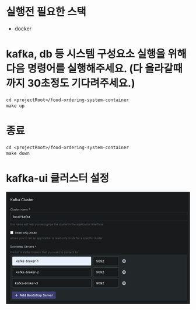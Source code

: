# 실행전 필요한 스택
- docker

# kafka, db 등 시스템 구성요소 실행을 위해 다음 명령어를 실행해주세요. (다 올라갈때까지 30초정도 기다려주세요.)
```shell
cd <projectRoot>/food-ordering-system-container
make up
```

# 종료
```
cd <projectRoot>/food-ordering-system-container
make down
```


# kafka-ui 클러스터 설정

![img.png](img.png)